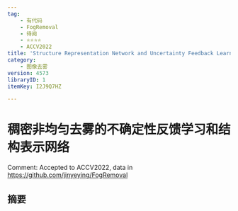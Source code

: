 ```yaml
---
tag:
    - 有代码
    - FogRemoval
    - 待阅
    - ⭐⭐⭐⭐
    - ACCV2022
title: 'Structure Representation Network and Uncertainty Feedback Learning for Dense Non-Uniform Fog Removal'
category:
    - 图像去雾
version: 4573
libraryID: 1
itemKey: I2J9Q7HZ

---
```

# 稠密非均匀去雾的不确定性反馈学习和结构表示网络

Comment: Accepted to ACCV2022, data in <https://github.com/jinyeying/FogRemoval>

## 摘要
